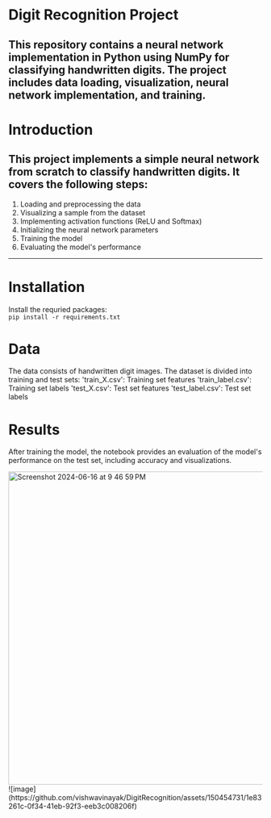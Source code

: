 # Digit Recognition Project
This repository contains a neural network implementation in Python using NumPy for classifying handwritten digits. The project includes data loading, visualization, neural network implementation, and training.
---
# Introduction
This project implements a simple neural network from scratch to classify handwritten digits. It covers the following steps:
---
1. Loading and preprocessing the data
2. Visualizing a sample from the dataset
3. Implementing activation functions (ReLU and Softmax)
4. Initializing the neural network parameters
5. Training the model
6. Evaluating the model's performance
---
# Installation
Install the requried packages:\
```pip install -r requirements.txt```
# Data
The data consists of handwritten digit images. The dataset is divided into training and test sets:
'train_X.csv': Training set features
'train_label.csv': Training set labels
'test_X.csv': Test set features
'test_label.csv': Test set labels
# Results
After training the model, the notebook provides an evaluation of the model's performance on the test set, including accuracy and visualizations.

<img width="621" alt="Screenshot 2024-06-16 at 9 46 59 PM" src="https://github.com/vishwavinayak/DigitRecognition/assets/150454731/0a5452f5-f6f8-4238-8f28-e1e26e1da483">
![image](https://github.com/vishwavinayak/DigitRecognition/assets/150454731/1e83261c-0f34-41eb-92f3-eeb3c008206f)
